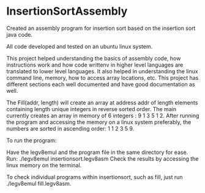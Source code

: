 # InsertionSortAssembly
Created an assembly program for insertion sort based on the insertion sort java code.

All code developed and tested on an ubuntu linux system.

This project helped understanding the basics of assembly code, how instructions work and how code writtenv in higher level languages are translated to lower level languages. It also helped in understanding the linux command line, memory, how to access array locations, etc. This project has different sections each well documented and have good documentation as well.

The Fill(addr, length) will create an array at address addr of length elements containing length unique integers in reverse sorted order. The main currently creates an array in memory of 6 integers : 9 1 3 5 1 2. After running the program and accessing the memory on a linux system preferably, the numbers are sorted in ascending order: 1 1 2 3 5 9.

To run the program:

Have the legv8emul and the program file in the same directory for ease.
Run: ./legv8emul insertionsort.legv8asm
Check the results by accessing the linux memory on the terminal. 

To check individual programs within insertionsort, such as fill, just run ./legv8emul fill.legv8asm.
